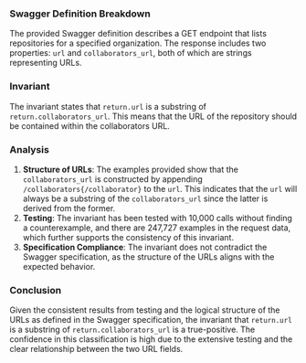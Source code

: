 ### Swagger Definition Breakdown
The provided Swagger definition describes a GET endpoint that lists repositories for a specified organization. The response includes two properties: `url` and `collaborators_url`, both of which are strings representing URLs.

### Invariant
The invariant states that `return.url` is a substring of `return.collaborators_url`. This means that the URL of the repository should be contained within the collaborators URL.

### Analysis
1. **Structure of URLs**: The examples provided show that the `collaborators_url` is constructed by appending `/collaborators{/collaborator}` to the `url`. This indicates that the `url` will always be a substring of the `collaborators_url` since the latter is derived from the former.
2. **Testing**: The invariant has been tested with 10,000 calls without finding a counterexample, and there are 247,727 examples in the request data, which further supports the consistency of this invariant.
3. **Specification Compliance**: The invariant does not contradict the Swagger specification, as the structure of the URLs aligns with the expected behavior.

### Conclusion
Given the consistent results from testing and the logical structure of the URLs as defined in the Swagger specification, the invariant that `return.url` is a substring of `return.collaborators_url` is a true-positive. The confidence in this classification is high due to the extensive testing and the clear relationship between the two URL fields.

